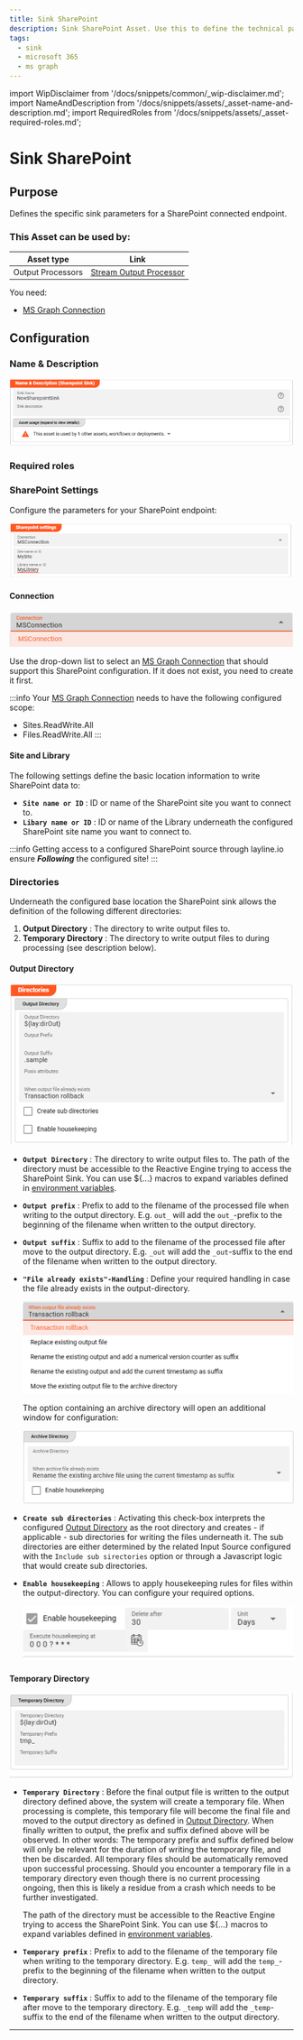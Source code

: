 ```yaml
---
title: Sink SharePoint
description: Sink SharePoint Asset. Use this to define the technical parameters for a SharePoint endpoint.
tags:
  - sink
  - microsoft 365
  - ms graph
---
```


import WipDisclaimer from '/docs/snippets/common/_wip-disclaimer.md';
import NameAndDescription from '/docs/snippets/assets/_asset-name-and-description.md';
import RequiredRoles from '/docs/snippets/assets/_asset-required-roles.md';

# Sink SharePoint

## Purpose

Defines the specific sink parameters for a SharePoint connected endpoint.

### This Asset can be used by:

| Asset type        | Link                                                                          |
|-------------------|-------------------------------------------------------------------------------|
| Output Processors | [Stream Output Processor](/docs/assets/processors-output/asset-output-stream) |

You need:

* [MS Graph Connection](/docs/assets/connections/asset-connection-msgraph)

## Configuration

### Name & Description

![Name & Description (SharePoint Sink Asset)](./.asset-sink-sharepoint_images/1714667462326.png "Name & Description (SharePoint Sink Asset)")

<NameAndDescription></NameAndDescription>

### Required roles

<RequiredRoles></RequiredRoles>

### SharePoint Settings

Configure the parameters for your SharePoint endpoint:

![Setting (SharePoint Sink)](./.asset-sink-sharepoint_images/1714668282329.png "Setting (SharePoint Sink)")

#### Connection

![MSGraph Connection drop-down list](./.asset-sink-sharepoint_images/1714668065803.png "MSGraph Connection drop-down list")

Use the drop-down list to select an [MS Graph Connection](/docs/assets/connections/asset-connection-msgraph) that should
support this SharePoint configuration. If it does not exist, you need to create it first.

:::info
Your [MS Graph Connection](/docs/assets/connections/asset-connection-msgraph) needs to have the following configured scope:
* Sites.ReadWrite.All
* Files.ReadWrite.All
:::

#### Site and Library

The following settings define the basic location information to write SharePoint data to:

* **`Site name or ID`** : ID or name of the SharePoint site you want to connect to.
* **`Libary name or ID`** : ID or name of the Library underneath the configured SharePoint site name you want to connect to.

:::info
Getting access to a configured SharePoint source through layline.io ensure _**Following**_ the configured site!
:::

### Directories

Underneath the configured base location the SharePoint sink allows the definition of the following different directories:

1. **Output Directory** : The directory to write output files to.
2. **Temporary Directory** : The directory to write output files to during processing (see description below).

#### Output Directory

![Output Directory (SharePoint Sink](./.asset-sink-file_images/1714471441720.png "Output Directory (SharePoint Sink")

* **`Output Directory`** : The directory to write output files to.
  The path of the directory must be accessible to the Reactive Engine trying to access the SharePoint Sink.
  You can use ${...} macros to expand variables defined in [environment variables](/docs/assets/resources/asset-resource-environment).

* **`Output prefix`** : Prefix to add to the filename of the processed file when writing to the output directory.
  E.g. `out_` will add the `out_`-prefix to the beginning of the filename when written to the output directory.

* **`Output suffix`** : Suffix to add to the filename of the processed file after move to the output directory.
  E.g. `_out` will add the `_out`-suffix to the end of the filename when written to the output directory.

* **`"File already exists"-Handling`** : Define your required handling in case the file already exists in the output-directory.

  ![File exists in output-directory handling](./.asset-sink-file_images/1714482236036.png "File exists in output-directory handling")

  The option containing an archive directory will open an additional window for configuration:

  ![Additional Archive directory configuration](./.asset-sink-file_images/1714482497282.png "Additional Archive directory configuration")

* **`Create sub directories`** : Activating this check-box interprets the configured [Output Directory](#output-directory) as the root directory and
  creates - if applicable - sub directories for writing the files underneath it. The sub directories are either determined by the related Input Source configured with the `Include sub sirectories` option or
  through a Javascript logic that would create sub directories.

* **`Enable housekeeping`** : Allows to apply housekeeping rules for files within the output-directory. You can configure your required options.

  ![Enable Housekeeping](./.asset-sink-file_images/1714485058904.png "Enable Housekeeping")


#### Temporary Directory

![Temporary Directory (SharePoint Sink)](./.asset-sink-file_images/1714477373974.png "Temporary Directory (SharePoint Sink)")

* **`Temporary Directory`** : Before the final output file is written to the output directory defined above, the system will create a temporary file.
  When processing is complete, this temporary file will become the final file and moved to the output directory as defined in [Output Directory](#output-directory).
  When finally written to output, the prefix and suffix defined above will be observed.
  In other words: The temporary prefix and suffix defined below will only be relevant for the duration of writing the temporary file, and then be discarded.
  All temporary files should be automatically removed upon successful processing.
  Should you encounter a temporary file in a temporary directory even though there is no current processing ongoing, then this is likely a residue from a crash which needs to be further investigated.

  The path of the directory must be accessible to the Reactive Engine trying to access the SharePoint Sink.
  You can use ${...} macros to expand variables defined in [environment variables](/docs/assets/resources/asset-resource-environment).

* **`Temporary prefix`** : Prefix to add to the filename of the temporary file when writing to the temporary directory.
  E.g. `temp_` will add the `temp_`-prefix to the beginning of the filename when written to the output directory.

* **`Temporary suffix`** : Suffix to add to the filename of the temporary file after move to the temporary directory.
  E.g. `_temp` will add the `_temp`-suffix to the end of the filename when written to the output directory.
---

<WipDisclaimer></WipDisclaimer>
